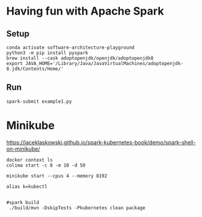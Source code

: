 # Having fun with Apache Spark
## Setup
```
conda activate software-architecture-playground
python3 -m pip install pyspark
brew install --cask adoptopenjdk/openjdk/adoptopenjdk8
export JAVA_HOME='/Library/Java/JavaVirtualMachines/adoptopenjdk-8.jdk/Contents/Home/'
```

## Run
```
spark-submit example1.py
```


# Minikube
https://jaceklaskowski.github.io/spark-kubernetes-book/demo/spark-shell-on-minikube/
```
docker context ls
colima start -c 8 -m 10 -d 50

minikube start --cpus 4 --memory 8192

alias k=kubectl


#spark build
 ./build/mvn -DskipTests -Pkubernetes clean package

```